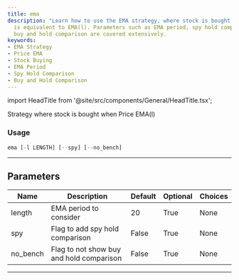 ```yaml
---
title: ema
description: "Learn how to use the EMA strategy, where stock is bought when the price"
  is equivalent to EMA(l). Parameters such as EMA period, spy hold comparison, and
  buy and hold comparison are covered extensively.
keywords:
- EMA Strategy
- Price EMA
- Stock Buying
- EMA Period
- Spy Hold Comparison
- Buy and Hold Comparison
---
```


import HeadTitle from '@site/src/components/General/HeadTitle.tsx';

<HeadTitle title="stocks/backtesting/ema - Reference | OpenBB Terminal Docs" />

Strategy where stock is bought when Price  EMA(l)

### Usage

```python
ema [-l LENGTH] [--spy] [--no_bench]
```

---

## Parameters

| Name | Description | Default | Optional | Choices |
| ---- | ----------- | ------- | -------- | ------- |
| length | EMA period to consider | 20 | True | None |
| spy | Flag to add spy hold comparison | False | True | None |
| no_bench | Flag to not show buy and hold comparison | False | True | None |

---
